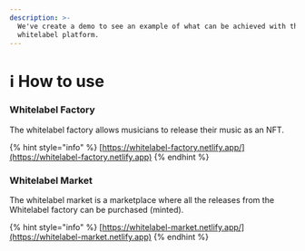 ```yaml
---
description: >-
  We've create a demo to see an example of what can be achieved with the
  whitelabel platform.
---
```


# ℹ How to use

### Whitelabel Factory

The whitelabel factory allows musicians to release their music as an NFT.&#x20;

{% hint style="info" %}
[https://whitelabel-factory.netlify.app/](https://whitelabel-factory.netlify.app)
{% endhint %}

### Whitelabel Market

The whitelabel market is a marketplace where all the releases from the Whitelabel factory can be purchased (minted).&#x20;

{% hint style="info" %}
[https://whitelabel-market.netlify.app/](https://whitelabel-market.netlify.app)
{% endhint %}
